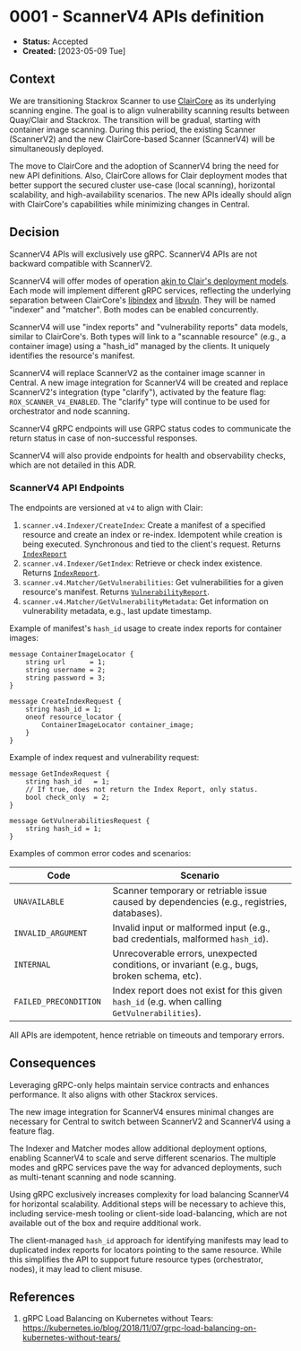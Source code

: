 # 0001 - ScannerV4 APIs definition

- **Status:** Accepted
- **Created:** [2023-05-09 Tue]

## Context

We are transitioning Stackrox Scanner to use [ClairCore](https://github.com/quay/claircore) as its underlying scanning engine. The goal is to align vulnerability scanning results between Quay/Clair and Stackrox. The transition will be gradual, starting with container image scanning. During this period, the existing Scanner (ScannerV2) and the new ClairCore-based Scanner (ScannerV4) will be simultaneously deployed.

The move to ClairCore and the adoption of ScannerV4 bring the need for new API definitions. Also, ClairCore allows for Clair deployment modes that better support the secured cluster use-case (local scanning), horizontal scalability, and high-availability scenarios. The new APIs ideally should align with ClairCore's capabilities while minimizing changes in Central.

## Decision

ScannerV4 APIs will exclusively use gRPC. ScannerV4 APIs are not backward compatible with ScannerV2.

ScannerV4 will offer modes of operation [akin to Clair's deployment models](https://quay.github.io/clair/howto/deployment.html). Each mode will implement different gRPC services, reflecting the underlying separation between ClairCore's [libindex](https://pkg.go.dev/github.com/quay/claircore/libindex#Libindex) and [libvuln](https://pkg.go.dev/github.com/quay/claircore/libvuln#Libvuln). They will be named "indexer" and "matcher". Both modes can be enabled concurrently.

ScannerV4 will use "index reports" and "vulnerability reports" data models, similar to ClairCore's. Both types will link to a "scannable resource" (e.g., a container image) using a "hash_id" managed by the clients. It uniquely identifies the resource's manifest.

ScannerV4 will replace ScannerV2 as the container image scanner in Central. A new image integration for ScannerV4 will be created and replace ScannerV2's integration (type "clarify"), activated by the feature flag: `ROX_SCANNER_V4_ENABLED`. The "clarify" type will continue to be used for orchestrator and node scanning.

ScannerV4 gRPC endpoints will use GRPC status codes to communicate the return status in case of non-successful responses.

ScannerV4 will also provide endpoints for health and observability checks, which are not detailed in this ADR.

### ScannerV4 API Endpoints

The endpoints are versioned at `v4` to align with Clair:

1. `scanner.v4.Indexer/CreateIndex`: Create a manifest of a specified resource and create an index or re-index. Idempotent while creation is being executed. Synchronous and tied to the client's request. Returns [`IndexReport`](https://github.com/quay/claircore/blob/v1.4.18/indexreport.go#L19)
2. `scanner.v4.Indexer/GetIndex`: Retrieve or check index existence. Returns [`IndexReport`](https://github.com/quay/claircore/blob/v1.4.18/indexreport.go#L19).
3. `scanner.v4.Matcher/GetVulnerabilities`: Get vulnerabilities for a given resource's manifest. Returns [`VulnerabilityReport`](https://github.com/quay/claircore/blob/v1.4.18/vulnerabilityreport.go#L7).
4. `scanner.v4.Matcher/GetVulnerabilityMetadata`: Get information on vulnerability metadata, e.g., last update timestamp.

Example of manifest's `hash_id` usage to create index reports for container images:

```
message ContainerImageLocator {
    string url      = 1;
    string username = 2;
    string password = 3;
}

message CreateIndexRequest {
    string hash_id = 1;
    oneof resource_locator {
        ContainerImageLocator container_image;
    }
}
```

Example of index request and vulnerability request:

```
message GetIndexRequest {
    string hash_id   = 1;
    // If true, does not return the Index Report, only status.
    bool check_only  = 2;
}

message GetVulnerabilitiesRequest {
    string hash_id = 1;
}
```

Examples of common error codes and scenarios:

| Code | Scenario |
| --- | ---
| `UNAVAILABLE` | Scanner temporary or retriable issue caused by dependencies (e.g., registries, databases).
| `INVALID_ARGUMENT` | Invalid input or malformed input (e.g., bad credentials, malformed `hash_id`).
| `INTERNAL` | Unrecoverable errors, unexpected conditions, or invariant (e.g., bugs, broken schema, etc).
| `FAILED_PRECONDITION	` | Index report does not exist for this given `hash_id` (e.g. when calling `GetVulnerabilities`).

All APIs are idempotent, hence retriable on timeouts and temporary errors.

## Consequences

Leveraging gRPC-only helps maintain service contracts and enhances performance. It also aligns with other Stackrox services.

The new image integration for ScannerV4 ensures minimal changes are necessary for Central to switch between ScannerV2 and ScannerV4 using a feature flag.

The Indexer and Matcher modes allow additional deployment options, enabling ScannerV4 to scale and serve different scenarios. The multiple modes and gRPC services pave the way for advanced deployments, such as multi-tenant scanning and node scanning.

Using gRPC exclusively increases complexity for load balancing ScannerV4 for horizontal scalability. Additional steps will be necessary to achieve this, including service-mesh tooling or client-side load-balancing, which are not available out of the box and require additional work.

The client-managed `hash_id` approach for identifying manifests may lead to duplicated index reports for locators pointing to the same resource. While this simplifies the API to support future resource types (orchestrator, nodes), it may lead to client misuse.

## References

1. gRPC Load Balancing on Kubernetes without Tears: https://kubernetes.io/blog/2018/11/07/grpc-load-balancing-on-kubernetes-without-tears/

